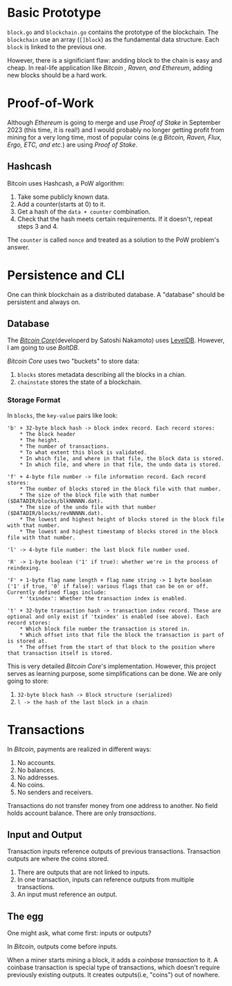 # Basic Prototype

`block.go` and `blockchain.go` contains the prototype of the blockchain. The `blockchain` use an array (`[]block`) as the fundamental data structure. Each `block` is linked to the previous one.

However, there is a significiant flaw: andding block to the chain is easy and cheap. In real-life application like *Bitcoin , Raven, and Ethereum*, adding new blocks should be a hard work.

# Proof-of-Work

Although *Ethereum* is going to merge and use *Proof of Stake* in September 2023 (this time, it is real!) and I would probably no longer getting profit from mining for a very long time, most of popular coins (e.g *Bitcoin, Raven, Flux, Ergo, ETC, and etc.*) are using *Proof of Stake*.

## Hashcash

Bitcoin uses Hashcash, a PoW algorithm:

1. Take some publicly known data.
2. Add a counter(starts at 0) to it.
3. Get a hash of the `data + counter` combination.
4. Check that the hash meets certain requirements. If it doesn't, repeat steps 3 and 4.

The `counter` is called `nonce` and treated as a solution to the PoW problem's answer.


# Persistence and CLI

One can think blockchain as a distributed database. A "database" should be persistent and always on.


## Database
The <ins>*Bitcoin Core*</ins>(developerd by Satoshi Nakamoto) uses <ins>LevelDB</ins>. However, I am going to use *BoltDB*.

*Bitcoin Core* uses two "buckets" to store data:

1. `blocks` stores metadata describing all the blocks in a chian.
2. `chainstate` stores the state of a blockchain.

### Storage Format
In `blocks`, the `key-value` pairs like look:

```   
'b' + 32-byte block hash -> block index record. Each record stores:
    * The block header
    * The height.
    * The number of transactions.
    * To what extent this block is validated.
    * In which file, and where in that file, the block data is stored.
    * In which file, and where in that file, the undo data is stored.
```
  
```   
'f' + 4-byte file number -> file information record. Each record stores:
    * The number of blocks stored in the block file with that number.
    * The size of the block file with that number ($DATADIR/blocks/blkNNNNN.dat).
    * The size of the undo file with that number ($DATADIR/blocks/revNNNNN.dat).
    * The lowest and highest height of blocks stored in the block file with that number.
    * The lowest and highest timestamp of blocks stored in the block file with that number.
```
  
```   
'l' -> 4-byte file number: the last block file number used.
```

```
'R' -> 1-byte boolean ('1' if true): whether we're in the process of reindexing.
```

```
'F' + 1-byte flag name length + flag name string -> 1 byte boolean ('1' if true, '0' if false): various flags that can be on or off. Currently defined flags include:
    * 'txindex': Whether the transaction index is enabled.
```

```
't' + 32-byte transaction hash -> transaction index record. These are optional and only exist if 'txindex' is enabled (see above). Each record stores:
    * Which block file number the transaction is stored in.
    * Which offset into that file the block the transaction is part of is stored at.
    * The offset from the start of that block to the position where that transaction itself is stored.
```

This is very detailed *Bitcoin Core*'s implementation. However, this project serves as learning purpose, some simplifications can be done.
We are only going to store:

1. `32-byte block hash -> Block structure (serialized)`
2. `l -> the hash of the last block in a chain`

# Transactions

In *Bitcoin*, payments are realized in different ways:

1. No accounts.
2. No balances.
3. No addresses.
4. No coins.
5. No senders and receivers.

Transactions do not transfer money from one address to another. No field holds account balance. There are only *transactions*.

## Input and Output

Transaction inputs reference outputs of previous transactions. Transaction
outputs are where the coins stored.

1. There are outputs that are not linked to inputs.
2. In one transaction, inputs can reference outputs from multiple transactions.
3. An input must reference an output.

## The egg

One might ask, what come first: inputs or outputs?

In *Bitcoin*, outputs come before inputs.

When a miner starts mining a block, it adds a *coinbase transaction* to it. A coinbase transaction is special type of transactions, which doesn't require previously existing outputs. It creates outputs(i.e, "coins") out of nowhere.
